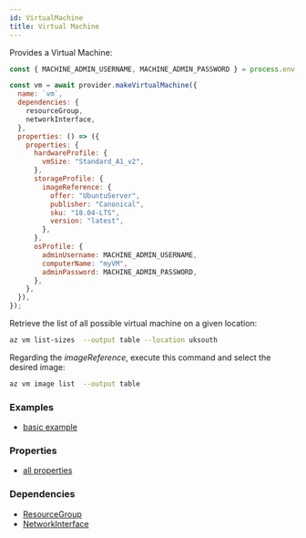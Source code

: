 ```yaml
---
id: VirtualMachine
title: Virtual Machine
---
```


Provides a Virtual Machine:

```js
const { MACHINE_ADMIN_USERNAME, MACHINE_ADMIN_PASSWORD } = process.env;

const vm = await provider.makeVirtualMachine({
  name: `vm`,
  dependencies: {
    resourceGroup,
    networkInterface,
  },
  properties: () => ({
    properties: {
      hardwareProfile: {
        vmSize: "Standard_A1_v2",
      },
      storageProfile: {
        imageReference: {
          offer: "UbuntuServer",
          publisher: "Canonical",
          sku: "18.04-LTS",
          version: "latest",
        },
      },
      osProfile: {
        adminUsername: MACHINE_ADMIN_USERNAME,
        computerName: "myVM",
        adminPassword: MACHINE_ADMIN_PASSWORD,
      },
    },
  }),
});
```

Retrieve the list of all possible virtual machine on a given location:

```sh
az vm list-sizes  --output table --location uksouth
```

Regarding the _imageReference_, execute this command and select the desired image:

```sh
az vm image list  --output table
```

### Examples

- [basic example](https://github.com/FredericHeem/grucloud/blob/master/examples/azure/iac.js#L97)

### Properties

- [all properties](https://docs.microsoft.com/en-us/rest/api/compute/virtualmachines/createorupdate#request-body)

### Dependencies

- [ResourceGroup](./ResourceGroup)
- [NetworkInterface](./NetworkInterface)
